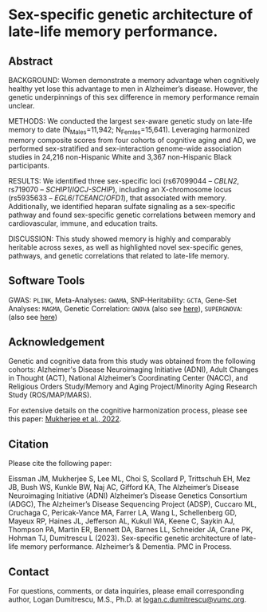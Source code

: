 # Sex-specific genetic architecture of late-life memory performance.

## Abstract
BACKGROUND: Women demonstrate a memory advantage when cognitively healthy yet lose this advantage to men in Alzheimer’s disease. However, the genetic underpinnings of this sex difference in memory performance remain unclear.

METHODS: We conducted the largest sex-aware genetic study on late-life memory to date (N<sub>Males</sub>=11,942; N<sub>Femles</sub>=15,641). Leveraging harmonized memory composite scores from four cohorts of cognitive aging and AD, we performed sex-stratified and sex-interaction genome-wide association studies in 24,216 non-Hispanic White and 3,367 non-Hispanic Black participants. 

RESULTS: We identified three sex-specific loci (rs67099044 – _CBLN2_, rs719070 – _SCHIP1_/_IQCJ-SCHIP_), including an X-chromosome locus (rs5935633 – _EGL6_/_TCEANC_/_OFD1_), that associated with memory. Additionally, we identified heparan sulfate signaling as a sex-specific pathway and found sex-specific genetic correlations between memory and cardiovascular, immune, and education traits.

DISCUSSION: This study showed memory is highly and comparably heritable across sexes, as well as highlighted novel sex-specific genes, pathways, and genetic correlations that related to late-life memory.

## Software Tools
GWAS: `PLINK`, Meta-Analyses: `GWAMA`, SNP-Heritability: `GCTA`, Gene-Set Analyses: `MAGMA`, Genetic Correlation: `GNOVA` (also see [here](https://github.com/qlu-lab/GNOVA-2.0)), `SUPERGNOVA`: (also see [here](https://github.com/qlu-lab/SUPERGNOVA))

## Acknowledgement

Genetic and cognitive data from this study was obtained from the following cohorts: Alzheimer's Disease Neuroimaging Initiative (ADNI), Adult Changes in Thought (ACT), National Alzheimer’s Coordinating Center (NACC), and Religious Orders Study/Memory and Aging Project/Minority Aging Research Study (ROS/MAP/MARS).

For extensive details on the cognitive harmonization process, please see this paper: [Mukherjee et al., 2022](https://www.ncbi.nlm.nih.gov/pmc/articles/PMC9898463/).

## Citation

Please cite the following paper:

Eissman JM, Mukherjee S, Lee ML, Choi S, Scollard P, Trittschuh EH, Mez JB, Bush WS, Kunkle BW, Naj AC, Gifford KA, The Alzheimer’s Disease Neuroimaging Initiative (ADNI) Alzheimer’s Disease Genetics Consortium (ADGC), The Alzheimer’s Disease Sequencing Project (ADSP), Cuccaro ML, Cruchaga C, Pericak-Vance MA, Farrer LA, Wang L, Schellenberg GD, Mayeux RP, Haines JL, Jefferson AL, Kukull WA, Keene C, Saykin AJ, Thompson PA, Martin ER, Bennett DA, Barnes LL, Schneider JA, Crane PK, Hohman TJ, Dumitrescu L (2023). Sex-specific genetic architecture of late-life memory performance. Alzheimer’s & Dementia. PMC in Process.

## Contact
For questions, comments, or data inquiries, please email corresponding author, Logan Dumitrescu, M.S., Ph.D. at logan.c.dumitrescu@vumc.org.

